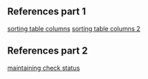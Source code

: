 ## References part 1

[sorting table columns](http://railscasts.com/episodes/228-sortable-table-columns)
[sorting table columns 2](https://richonrails.com/articles/sortable-table-columns)

## References part 2
[maintaining check status](http://api.rubyonrails.org/classes/ActionView/Helpers/FormTagHelper.html#method-i-check_box_tag)
